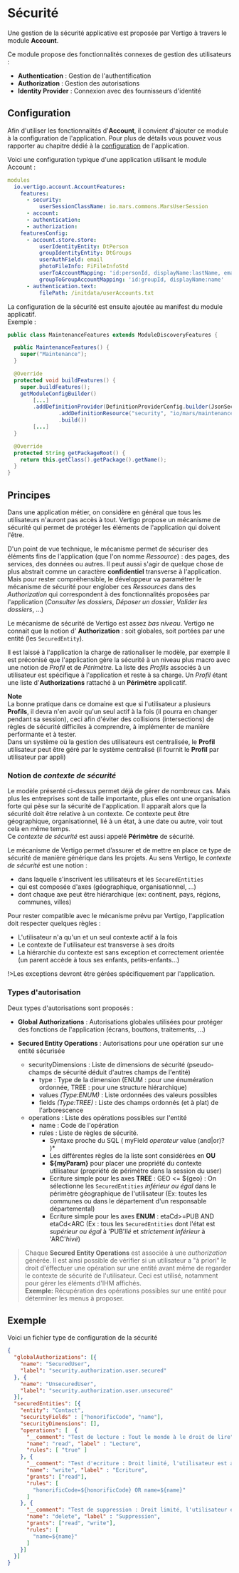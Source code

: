 # Sécurité

Une gestion de la sécurité applicative est proposée par Vertigo à travers le module **Account**. 

Ce module propose des fonctionnalités connexes de gestion des utilisateurs :
- **Authentication** : Gestion de l'authentification
- **Authorization** : Gestion des autorisations
- **Identity Provider** : Connexion avec des fournisseurs d'identité
 

## Configuration

Afin d'utiliser les fonctionnalités d'**Account**, il convient d'ajouter ce module à la configuration de l'application.
Pour plus de détails vous pouvez vous rapporter au chapitre dédié à la [configuration](/basic/configuration) de l'application.

Voici une configuration typique d'une application utilisant le module Account :

```yaml
modules
  io.vertigo.account.AccountFeatures:
    features:
      - security:
          userSessionClassName: io.mars.commons.MarsUserSession
      - account:
      - authentication:
      - authorization:
    featuresConfig:
      - account.store.store:
          userIdentityEntity: DtPerson
          groupIdentityEntity: DtGroups
          userAuthField: email
          photoFileInfo: FiFileInfoStd
          userToAccountMapping: 'id:personId, displayName:lastName, email:email, authToken:email, photo: picturefileId'
          groupToGroupAccountMapping: 'id:groupId, displayName:name'
      - authentication.text:
          filePath: /initdata/userAccounts.txt
```

La configuration de la sécurité est ensuite ajoutée au manifest du module applicatif. <br/>
Exemple : 

```Java
public class MaintenanceFeatures extends ModuleDiscoveryFeatures {

  public MaintenanceFeatures() {
    super("Maintenance");
  }

  @Override
  protected void buildFeatures() {
    super.buildFeatures();
    getModuleConfigBuilder()
        [...]
        .addDefinitionProvider(DefinitionProviderConfig.builder(JsonSecurityDefinitionProvider.class)
                .addDefinitionResource("security", "io/mars/maintenance/maintenance-authorizations.json")
                .build())
        [...]
  }

  @Override
  protected String getPackageRoot() {
    return this.getClass().getPackage().getName();
  }
}
```

## Principes

Dans une application métier, on considère en général que tous les utilisateurs n'auront pas accès à tout. Vertigo propose un mécanisme de sécurité qui permet de protéger les éléments de l'application qui doivent l'être.

D'un point de vue technique, le mécanisme permet de sécuriser des éléments fins de l'application (que l'on nomme *Ressource*) : des pages, des services, des données ou autres. 
Il peut aussi s'agir de quelque chose de plus abstrait comme un caractère **confidentiel** transverse à l'application.<br/>
Mais pour rester compréhensible, le développeur va paramétrer le mécanisme de sécurité pour englober ces *Ressources* dans des *Authorization* qui correspondent à des fonctionnalités proposées par l'application 
(*Consulter les dossiers*, *Déposer un dossier*, *Valider les dossiers*, ...)

Le mécanisme de sécurité de Vertigo est assez *bas niveau*. Vertigo ne connait que la notion d' **Authorization** : soit globales, soit portées par une entité (les `SecuredEntity`).

Il est laissé à l'application la charge de rationaliser le modèle, par exemple il est préconisé que l'application gère la sécurité à un niveau plus macro avec une notion de *Profil* et de *Périmètre*.
La liste des *Profils* associés à un utilisateur est spécifique à l'application et reste à sa charge.
Un *Profil* étant une liste d'**Authorizations** rattaché à un **Périmètre** applicatif.

**Note**<br/>
La bonne pratique dans ce domaine est que si l'utilisateur a plusieurs **Profils**, il devra n'en avoir qu'un seul actif à la fois (il pourra en changer pendant sa session), ceci afin d'éviter des collisions (intersections) de règles de sécurité difficiles à comprendre, à implémenter de manière performante et à tester.<br/>
Dans un système où la gestion des utilisateurs est centralisée, le **Profil** utilisateur peut être géré par le système centralisé (il fournit le **Profil** par utilisateur par appli) 

### Notion de *contexte de sécurité*

Le modèle présenté ci-dessus permet déjà de gérer de nombreux cas. Mais plus les entreprises sont de taille importante, plus elles ont une organisation forte qui pèse sur la sécurité de l'application.
Il apparaît alors que la sécurité doit être relative à un contexte. Ce contexte peut être géographique, organisationnel, lié à un état, à une date ou autre, voir tout cela en même temps. <br/>
Ce *contexte de sécurité* est aussi appelé **Périmètre** de sécurité.

Le mécanisme de Vertigo permet d’assurer et de mettre en place ce type de sécurité de manière générique dans les projets.
Au sens Vertigo, le *contexte de sécurité* est une notion :

- dans laquelle s'inscrivent les utilisateurs et les `SecuredEntities` 
- qui est composée d'axes (géographique, organisationnel, ...)
- dont chaque axe peut être hiérarchique (ex: continent, pays, régions, communes, villes)

Pour rester compatible avec le mécanisme prévu par Vertigo, l'application doit respecter quelques règles :

- L'utilisateur n'a qu'un et un seul contexte actif à la fois
- Le contexte de l'utilisateur est transverse à ses droits 
- La hiérarchie du contexte est sans exception et correctement orientée (un parent accède à tous ses enfants, petits-enfants...) 

!>Les exceptions devront être gérées spécifiquement par l'application.


### Types d'autorisation

Deux types d'autorisations sont proposés :
- **Global Authorizations** : Autorisations globales utilisées pour protéger des fonctions de l'application (écrans, bouttons, traitements, ...)

- **Secured Entity Operations** : Autorisations pour une opération sur une entité sécurisée
  - securityDimensions : Liste de dimensions de sécurité (pseudo-champs de sécurité déduit d'autres champs de l'entité)
    - type : Type de la dimension (ENUM : pour une énumération ordonnée, TREE : pour une structure hiérarchique)
    - values *(Type:ENUM)* : Liste ordonnées des valeurs possibles
    - fields *(Type:TREE)* : Liste des champs ordonnés (et à plat) de l'arborescence
  - operations : Liste des opérations possibles sur l'entité
    - name : Code de l'opération
    - rules : Liste de règles de sécurité. 
      - Syntaxe proche du SQL ( myField *operateur* value (and|or)? )*
      - Les différentes règles de la liste sont considérées en **OU**
      - **${myParam}** pour placer une propriété du contexte utilisateur (propriété de périmètre dans la session du user)
      - Ecriture simple pour les axes **TREE** : GEO <= ${geo} : On sélectionne les `SecuredEntities` *inférieur ou égal* dans le périmètre géographique de l'utilisateur (Ex: toutes les communes ou dans le département d'un responsable départemental)
      - Ecriture simple pour les axes **ENUM** : etaCd>=PUB AND etaCd<ARC (Ex : tous les `SecuredEntities` dont l'état est *supérieur ou égal* à 'PUB'*lié* et *strictement inférieur* à 'ARC'*hivé*)

> Chaque **Secured Entity Operations** est associée à une *authorization* générée. Il est ainsi possible de vérifier si un utilisateur a "à priori" le droit d'éffectuer une opération sur une entité avant même de regarder le contexte de sécurité de l'utilisateur.
> Ceci est utilisé, notamment pour gérer les éléments d'IHM affichés.<br/>
> **Exemple:** Récupération des opérations possibles sur une entité pour déterminer les menus à proposer.


## Exemple 

Voici un fichier type de configuration de la sécurité 

```Json
{
  "globalAuthorizations": [{
    "name": "SecuredUser",
    "label": "security.authorization.user.secured"
  }, {
    "name": "UnsecuredUser",
    "label": "security.authorization.user.unsecured"
  }],
  "securedEntities": [{
    "entity": "Contact",
    "securityFields" : ["honorificCode", "name"],
    "securityDimensions": [],
    "operations": [  {
      "__comment": "Test de lecture : Tout le monde à le droit de lire",
      "name": "read", "label" : "Lecture",
      "rules": [ "true" ]
    }, {
      "__comment": "Test d'ecriture : Droit limité, l'utilisateur est autorisé à modifier les contacts d'un même titre honorifique et un contact particulier par son nom",
      "name": "write", "label" : "Ecriture",
      "grants": ["read"],
      "rules": [
        "honorificCode=${honorificCode} OR name=${name}"
      ]
    }, {
      "__comment": "Test de suppression : Droit limité, l'utilisateur est autorisé à supprimer un contact particulier par son nom",
      "name": "delete", "label" : "Suppression",
      "grants": ["read", "write"],
      "rules": [
        "name=${name}"
      ]
    }]
  }]
}
```

